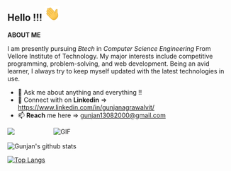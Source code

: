 ## Hello !!!  <img src="https://github.com/ABSphreak/ABSphreak/blob/master/gifs/Hi.gif" width="35px">

**ABOUT ME** 

I am presently pursuing *Btech* in *Computer Science Engineering* From Vellore Institute of Technology.
My major interests include competitive programming, problem-solving, and web development.
Being an avid learner, I always try to keep myself updated with the latest technologies in use.


- 💬 Ask me about anything and everything !! 
- 💬 Connect with on **Linkedin** => https://www.linkedin.com/in/gunjanagrawalvit/ 
- 📫 **Reach** me here => gunjan13082000@gmail.com 

<img align="right" alt="GIF" src="https://miro.medium.com/max/875/1*Urc28sbnORGOW5oyohQ06g.gif" width="400px" />

 <p>
  <a href="https://www.linkedin.com/in/gunjanagrawalvit/">
    <img src="https://img.shields.io/badge/linkedin-%230077B5.svg?&style=for-the-badge&logo=linkedin&logoColor=white">
  </a>
</p>

![Gunjan's github stats](https://github-readme-stats.vercel.app/api?username=GunjanMA&count_private=true&show_icons=true)

[![Top Langs](https://github-readme-stats.vercel.app/api/top-langs/?username=GunjanMA&layout=compact)](https://github.com/anuraghazra/github-readme-stats)
